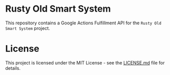 # Rusty Old Smart System
This repository contains a Google Actions Fulfillment API for the `Rusty Old Smart System` project.

# License
This project is licensed under the MIT License - see the [LICENSE.md](LICENSE.md) file for details.
